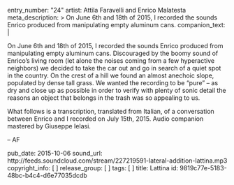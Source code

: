 entry_number: "24"
artist: Attila Faravelli and Enrico Malatesta
meta_description: >
  On June 6th and 18th of 2015, I recorded the sounds Enrico produced from manipulating empty aluminum
  cans.
companion_text: |
  <p>On June 6th and 18th of 2015, I recorded the sounds Enrico produced from manipulating empty aluminum cans. Discouraged by the boomy sound of Enrico’s living room (let alone the noises coming from a few hyperactive neighbors) we decided to take the car out and go in search of a quiet spot in the country. On the crest of a hill we found an almost anechoic slope, populated by dense tall grass. We wanted the recording to be “pure” – as dry and close up as possible in order to verify with plenty of sonic detail the reasons an object that belongs in the trash was so appealing to us.
  </p>
  <p>What follows is a transcription, translated from Italian, of a conversation between Enrico and I recorded on July 15th, 2015. Audio companion mastered by Giuseppe Ielasi.
  </p>
  <p>– AF
  </p>
pub_date: 2015-10-06
sound_url: http://feeds.soundcloud.com/stream/227219591-lateral-addition-lattina.mp3
copyright_info: [ ]
release_group: [ ]
tags: [ ]
title: Lattina
id: 9819c77e-5183-48bc-b4c4-d6e77035dcdb
